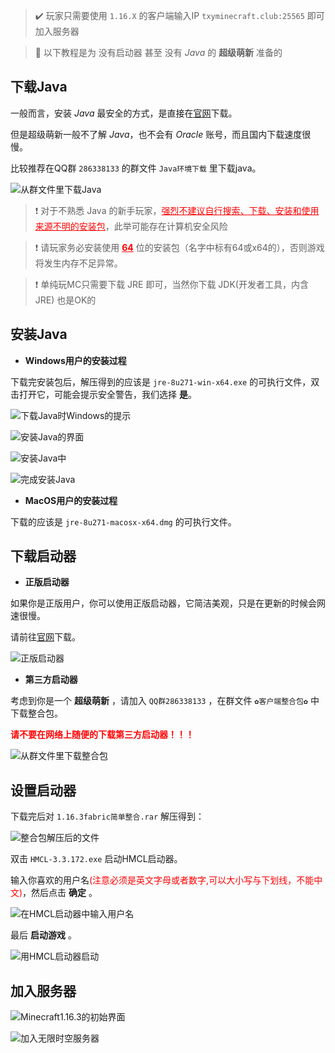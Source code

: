 > ✔️ 玩家只需要使用 `1.16.X` 的客户端输入IP `txyminecraft.club:25565` 即可加入服务器

> 📘 以下教程是为 没有启动器 甚至 没有 *Java* 的 **超级萌新** 准备的

## 下载Java

一般而言，安装 *Java* 最安全的方式，是直接在<u>[官网](https://www.oracle.com/java/technologies/javase-jre8-downloads.html)</u>下载。

但是超级萌新一般不了解 *Java*，也不会有 *Oracle* 账号，而且国内下载速度很慢。

比较推荐在QQ群 `286338133` 的群文件 `Java环境下载` 里下载java。

![从群文件里下载Java](pics/java0.png)

> ❗ 对于不熟悉 Java 的新手玩家，<font color=red><u>强烈不建议自行搜索、下载、安装和使用来源不明的<font color=red>安装包</font></u></font>，此举可能存在计算机安全风险

> ❗ 请玩家务必安装使用 **<font color=red><u>64</u></font>** 位的安装包（名字中标有64或x64的），否则游戏将发生内存不足异常。

> ❗ 单纯玩MC只需要下载 JRE 即可，当然你下载 JDK(开发者工具，内含JRE) 也是OK的

## 安装Java

+ **Windows用户的安装过程**

下载完安装包后，解压得到的应该是 `jre-8u271-win-x64.exe` 的可执行文件，双击打开它，可能会提示安全警告，我们选择 **是**。

![下载Java时Windows的提示](pics/java1.png)

![安装Java的界面](pics/java2.png)

![安装Java中](pics/java3.png)

![完成安装Java](pics/java4.png)

+ **MacOS用户的安装过程**

下载的应该是 `jre-8u271-macosx-x64.dmg` 的可执行文件。

## 下载启动器

+ **正版启动器**

如果你是正版用户，你可以使用正版启动器，它简洁美观，只是在更新的时候会网速很慢。

请前往[官网](https://www.minecraft.net/zh-hans/download)下载。

![正版启动器](pics/zbqdq.png)

+ **第三方启动器**

考虑到你是一个 **超级萌新** ，请加入 `QQ群286338133` ，在群文件 `✿客户端整合包✿` 中下载整合包。

**<font color=red>请不要在网络上随便的下载第三方启动器！！！</font>**

![从群文件里下载整合包](pics/zhenghebao.png)

## 设置启动器

下载完后对 `1.16.3fabric简单整合.rar` 解压得到：

![整合包解压后的文件](pics/hmcl.png)

双击 `HMCL-3.3.172.exe` 启动HMCL启动器。

输入你喜欢的用户名<font color=red>(注意必须是英文字母或者数字,可以大小写与下划线，不能中文)</font>，然后点击 **确定** 。

![在HMCL启动器中输入用户名](pics/hmcl1.png)

最后 **启动游戏** 。

![用HMCL启动器启动](pics/hmcl2.png)

## 加入服务器

![Minecraft1.16.3的初始界面](pics/hmcl3.png)

![加入无限时空服务器](pics/hmcl4.png)